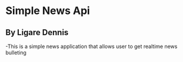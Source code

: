 # Simple News Api
## By Ligare Dennis
-This is a simple news application that allows user to get realtime news bulleting